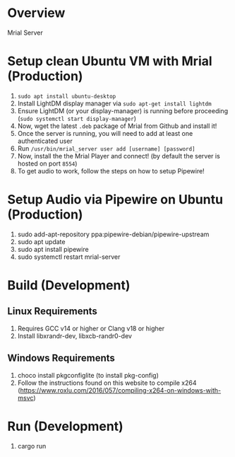 # Overview

Mrial Server

# Setup clean Ubuntu VM with Mrial (Production)

1. `sudo apt install ubuntu-desktop`
2. Install LightDM display manager via `sudo apt-get install lightdm`
3. Ensure LightDM (or your display-manager) is running before proceeding (`sudo systemctl start display-manager`)
4. Now, wget the latest `.deb` package of Mrial from Github and install it!
5. Once the server is running, you will need to add at least one authenticated user
6. Run `/usr/bin/mrial_server user add [username] [password]`
7. Now, install the the Mrial Player and connect! (by default the server is hosted on port `8554`)
8. To get audio to work, follow the steps on how to setup Pipewire!

# Setup Audio via Pipewire on Ubuntu (Production)

1. sudo add-apt-repository ppa:pipewire-debian/pipewire-upstream
2. sudo apt update
3. sudo apt install pipewire
4. sudo systemctl restart mrial-server

# Build (Development)

## Linux Requirements

1. Requires GCC v14 or higher or Clang v18 or higher
2. Install libxrandr-dev, libxcb-randr0-dev

## Windows Requirements

1. choco install pkgconfiglite (to install pkg-config)
2. Follow the instructions found on this website to compile x264 (https://www.roxlu.com/2016/057/compiling-x264-on-windows-with-msvc)


# Run (Development)

1. cargo run